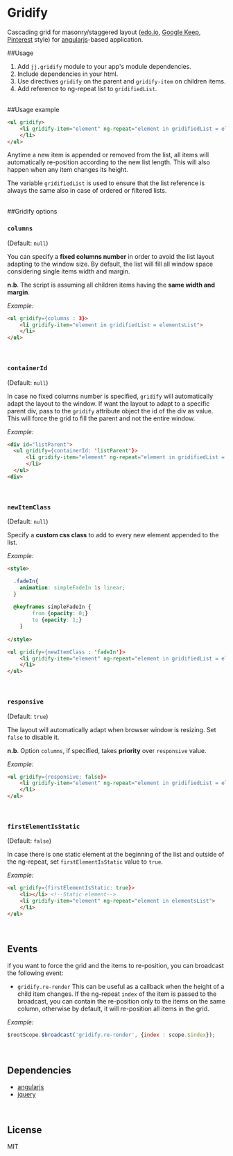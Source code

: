 # Gridify
Cascading grid for masonry/staggered layout ([edo.io](http://www.edo.io), [Google Keep](https://keep.google.com/), [Pinterest](https://www.pinterest.com/) style) for [angularjs](https://angularjs.org/)-based application.

##Usage

1. Add `jj.gridify` module to your app's module dependencies.
2. Include dependencies in your html.
3. Use directives `gridify` on the parent and `gridify-item` on children items.
4. Add reference to ng-repeat list to `gridifiedList`.

<br/>
##Usage example

```html
<ul gridify>
    <li gridify-item="element" ng-repeat="element in gridifiedList = elementsList">
    </li>
</ul>
```


Anytime a new item is appended or removed from the list,  all items will automatically re-position according to the new list length. This will also happen when any item changes its height. 

The variable `gridifiedList` is used to ensure that the list reference is always the same also in case of ordered or filtered lists.

<br/>
##Gridify options

### `columns`

(Default: `null`)

You can specify a **fixed columns number** in order to avoid the list layout adapting to the window size. By default, the list will fill all window space considering single items width and margin.

**n.b**. The script is assuming all children items having the **same width and margin**.

*Example:*

```html
<ul gridify={columns : 3}>
    <li gridify-item="element in gridifiedList = elementsList">
    </li>
</ul>
```
<br/>

### `containerId`

(Default: `null`)

In case no fixed columns number is specified, `gridify` will automatically adapt the layout to the window. If want the layout to adapt to a specific parent div, pass to the `gridify` attribute object the id of the div as value. This will force the grid to fill the parent and not the entire window.

*Example:*

```html
<div id="listParent">
  <ul gridify={containerId: 'listParent'}>
      <li gridify-item="element" ng-repeat="element in gridifiedList = elementsList">
      </li>
  </ul>
<div>
```
<br/>

### `newItemClass`

(Default: `null`)

Specify a **custom css class** to add to every new element appended to the list.

*Example:*

```html
<style>

  .fadeIn{
    animation: simpleFadeIn 1s linear;  
  }
  
  @keyframes simpleFadeIn {
		from {opacity: 0;}
		to {opacity: 1;}
	}
  
</style>

<ul gridify={newItemClass : 'fadeIn'}>
    <li gridify-item="element" ng-repeat="element in gridifiedList = elementsList">
    </li>
</ul>
```
<br/>

### `responsive`

(Default: `true`)

The layout will automatically adapt when browser window is resizing. Set `false` to disable it.

**n.b**. Option `columns`, if specified, takes **priority** over `responsive` value.


*Example:*

```html
<ul gridify={responsive: false}>
    <li gridify-item="element" ng-repeat="element in gridifiedList = elementsList">
    </li>
</ul>
```
<br/>

### `firstElementIsStatic`

(Default: `false`)

In case there is one static element at the beginning of the list and outside of the ng-repeat, set `firstElementIsStatic` value to `true`.

*Example:*

```html
<ul gridify={firstElementIsStatic: true}>
    <li></li> <!--Static element-->
    <li gridify-item="element" ng-repeat="element in elementsList">
    </li>
</ul>
```
<br/>


## Events

if you want to force the grid and the items to re-position, you can broadcast the following event:
- ``gridify.re-render``
This can be useful as a callback when the height of a child item changes. If the ng-repeat `index` of the item is passed to the broadcast, you can contain the re-position only to the items on the same column, otherwise by default, it will re-position all items in the grid.

*Example:*

```javascript
$rootScope.$broadcast('gridify.re-render', {index : scope.$index});
```

<br/>

## Dependencies

- [angularjs](https://angularjs.org/)
- [jquery](https://jquery.com/)

<br/>

## License

MIT


